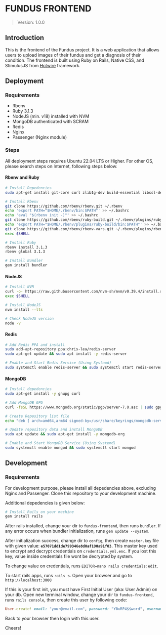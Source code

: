 # FUNDUS FRONTEND

> Version: 1.0.0

## Introduction

This is the frontend of the Fundus project. It is a web application that allows users to upload images of their fundus and get a diagnosis of their condition. The frontend is built using Ruby on Rails, Native CSS, and StimulusJS from [Hotwire](https://hotwire.dev/) framework.

## Deployment
### Requirements
- Rbenv
- Ruby 3.1.3
- NodeJS (min. v18) installed with NVM
- MongoDB authenticated with SCRAM
- Redis
- Nginx
- Passenger (Nginx module)

### Steps
All deployment steps requires Ubuntu 22.04 LTS or Higher. For other OS, please search steps on Internet, following steps below:

#### Rbenv and Ruby

```bash
# Install Depedencies
sudo apt-get install git-core curl zlib1g-dev build-essential libssl-dev libreadline-dev libyaml-dev libsqlite3-dev sqlite3 libxml2-dev libxslt1-dev libcurl4-openssl-dev software-properties-common libffi-dev dirmngr gnupg apt-transport-https ca-certificates curl

# Install Rbenv
git clone https://github.com/rbenv/rbenv.git ~/.rbenv
echo 'export PATH="$HOME/.rbenv/bin:$PATH"' >> ~/.bashrc
echo 'eval "$(rbenv init -)"' >> ~/.bashrc
git clone https://github.com/rbenv/ruby-build.git ~/.rbenv/plugins/ruby-build
echo 'export PATH="$HOME/.rbenv/plugins/ruby-build/bin:$PATH"' >> ~/.bashrc
git clone https://github.com/rbenv/rbenv-vars.git ~/.rbenv/plugins/rbenv-vars
exec $SHELL

# Install Ruby
rbenv install 3.1.3
rbenv global 3.1.3

# Install Bundler
gem install bundler
```

#### NodeJS

```bash
# Install NVM
curl -o- https://raw.githubusercontent.com/nvm-sh/nvm/v0.39.4/install.sh | bash
exec $SHELL

# Install NodeJS
nvm install --lts

# Check NodeJS version
node -v
```
#### Redis
```bash
# Add Redis PPA and install
sudo add-apt-repository ppa:chris-lea/redis-server
sudo apt-get update && sudo apt install -y redis-server

# Enable and Start Redis Service (Using Systemd)
sudo systemctl enable redis-server && sudo systemctl start redis-server
```

#### MongoDB
```bash
# Install depedencies
sudo apt-get install -y gnupg curl

# Add MongoDB GPG
curl -fsSL https://www.mongodb.org/static/pgp/server-7.0.asc | sudo gpg -o /usr/share/keyrings/mongodb-server-7.0.gpg --dearmor

# Create Repository list file
echo "deb [ arch=amd64,arm64 signed-by=/usr/share/keyrings/mongodb-server-7.0.gpg ] https://repo.mongodb.org/apt/ubuntu jammy/mongodb-org/7.0 multiverse" | sudo tee /etc/apt/sources.list.d/mongodb-org-7.0.list

# Update repository data and install MongoDB
sudo apt update && sudo apt-get install -y mongodb-org

# Enable and Start MongoDB Service (Using Systemd)
sudo systemctl enable mongod && sudo systemctl start mongod
```

## Development
### Requirements
For development purpose, please install all depedencies above, excluding Nginx and Passenger.
Clone this repository to your development machine.

Additional depedencies is given below:

```bash
# Install Rails on your machine
gem install rails
```

After rails installed, change your dir to `fundus-frontend`, then runs `bundler`. If any error occurs when bundler initialization, runs `gem update --system`.

After initialization success, change dir to `config`, then create `master.key` file with given value: **`e57071dd1de799346e8d0af190a91f03`**. This master key used to encrypt and decrypt credentials on `credentials.yml.enc`. If you lost this key, value inside credentials file wont be decrypted by system.

To change value on credentials, runs `EDITOR=nano rails credentials:edit`.

To start rails apps, runs `rails s`. Open your browser and go to `http://localhost:3000`

If this is your first init, you must have First Initial User (aka: User Admin) on your db. Open new terminal window, change your dir to `fundus-frontend`, runs `rails console`, then create this user by following code:
```ruby
User.create! email: "your@email.com", password: "Y0uRP4$$word", username: "admin", role: "Admin"
```

Back to your browser then login with this user.

Cheers!
